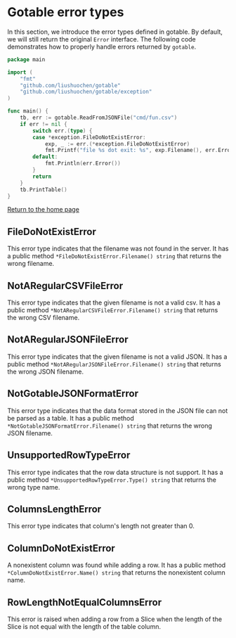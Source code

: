 # Gotable error types

In this section, we introduce the error types defined in gotable. By default, we will still return the original
```Error``` interface. The following code demonstrates how to properly handle errors returned by ```gotable```.

```go
package main

import (
	"fmt"
	"github.com/liushuochen/gotable"
	"github.com/liushuochen/gotable/exception"
)

func main() {
	tb, err := gotable.ReadFromJSONFile("cmd/fun.csv")
	if err != nil {
		switch err.(type) {
		case *exception.FileDoNotExistError:
			exp, _ := err.(*exception.FileDoNotExistError)
			fmt.Printf("file %s dot exit: %s", exp.Filename(), err.Error())
		default:
			fmt.Println(err.Error())
		}
		return
	}
	tb.PrintTable()
}

```

[Return to the home page](../README.md)

## FileDoNotExistError
This error type indicates that the filename was not found in the server. It has a public method
```*FileDoNotExistError.Filename() string``` that returns the wrong filename.

## NotARegularCSVFileError
This error type indicates that the given filename is not a valid csv. It has a public method
```*NotARegularCSVFileError.Filename() string``` that returns the wrong CSV filename.

## NotARegularJSONFileError
This error type indicates that the given filename is not a valid JSON. It has a public method
```*NotARegularJSONFileError.Filename() string``` that returns the wrong JSON filename.

## NotGotableJSONFormatError
This error type indicates that the data format stored in the JSON file can not be parsed as a table.
It has a public method ```*NotGotableJSONFormatError.Filename() string``` that returns the wrong JSON filename.

## UnsupportedRowTypeError
This error type indicates that the row data structure is not support. It has a public method 
```*UnsupportedRowTypeError.Type() string``` that returns the wrong type name.

## ColumnsLengthError
This error type indicates that column's length not greater than 0.

## ColumnDoNotExistError
A nonexistent column was found while adding a row. It has a public method ```*ColumnDoNotExistError.Name() string``` 
that returns the nonexistent column name.

## RowLengthNotEqualColumnsError
This error is raised when adding a row from a Slice when the length of the Slice is not equal with the length of the 
table column.
